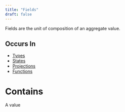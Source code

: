 ```yaml
---
title: "Fields"
draft: false
---
```


Fields are the unit of composition of an aggregate value. 

## Occurs In
* [Types](types) 
* [States](states)
* [Projections](projections)
* [Functions](functions)

# Contains
A value